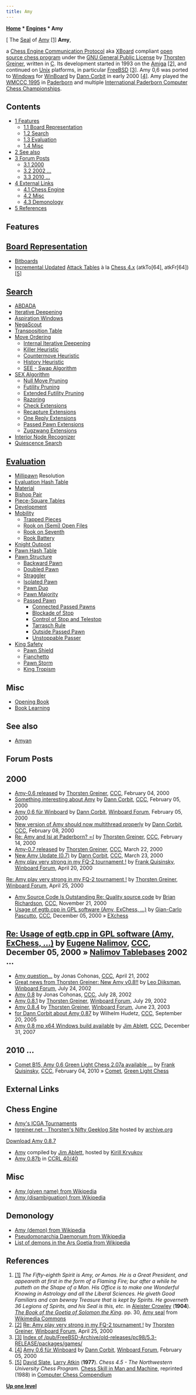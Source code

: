 ```yaml
---
title: Amy
---
```

**[Home](Home "Home") * [Engines](Engines "Engines") * Amy**

\[ The [Seal](https://en.wikipedia.org/wiki/Seal_%28emblem%29) of [Amy](https://en.wikipedia.org/wiki/Amy_%28demon%29) <a id="cite-note-1" href="#cite-ref-1">[1]</a>
**Amy**,

a [Chess Engine Communication Protocol](Chess_Engine_Communication_Protocol "Chess Engine Communication Protocol") aka [XBoard](XBoard "XBoard") compliant [open source chess program](Category:Open_Source "Category:Open Source") under the [GNU General Public License](Free_Software_Foundation#GPL "Free Software Foundation") by [Thorsten Greiner](Thorsten_Greiner "Thorsten Greiner"), written in [C](C "C"). Its development started in 1993 on the [Amiga](Amiga "Amiga") <a id="cite-note-2" href="#cite-ref-2">[2]</a>, and continued on [Unix](Unix "Unix") platforms, in particular [FreeBSD](https://en.wikipedia.org/wiki/FreeBSD) <a id="cite-note-3" href="#cite-ref-3">[3]</a>. Amy 0,6 was ported to [Windows](Windows "Windows") for [WinBoard](WinBoard "WinBoard") by [Dann Corbit](Dann_Corbit "Dann Corbit") in early 2000 <a id="cite-note-4" href="#cite-ref-4">[4]</a>. Amy played the [WMCCC 1995](WMCCC_1995 "WMCCC 1995") in [Paderborn](https://en.wikipedia.org/wiki/Paderborn) and multiple [International Paderborn Computer Chess Championships](IPCCC "IPCCC").

## Contents

- [1 Features](#features)
  - [1.1 Board Representation](#board-representation)
  - [1.2 Search](#search)
  - [1.3 Evaluation](#evaluation)
  - [1.4 Misc](#misc)
- [2 See also](#see-also)
- [3 Forum Posts](#forum-posts)
  - [3.1 2000](#2000)
  - [3.2 2002 ...](#2002-...)
  - [3.3 2010 ...](#2010-...)
- [4 External Links](#external-links)
  - [4.1 Chess Engine](#chess-engine)
  - [4.2 Misc](#misc-2)
  - [4.3 Demonology](#demonology)
- [5 References](#references)

## Features

## [Board Representation](Board_Representation "Board Representation")

- [Bitboards](Bitboards "Bitboards")
- [Incremental Updated](Incremental_Updates "Incremental Updates") [Attack Tables](Attack_and_Defend_Maps "Attack and Defend Maps") à la [Chess 4.x](</Chess_(Program)#Chess_4.0_-_4.9> "Chess (Program)") (atkTo[64], atkFr[64]) <a id="cite-note-5" href="#cite-ref-5">[5]</a>

## [Search](Search "Search")

- [ABDADA](ABDADA "ABDADA")
- [Iterative Deepening](Iterative_Deepening "Iterative Deepening")
- [Aspiration Windows](Aspiration_Windows "Aspiration Windows")
- [NegaScout](NegaScout "NegaScout")
- [Transposition Table](Transposition_Table "Transposition Table")
- [Move Ordering](Move_Ordering "Move Ordering")
  - [Internal Iterative Deepening](Internal_Iterative_Deepening "Internal Iterative Deepening")
  - [Killer Heuristic](Killer_Heuristic "Killer Heuristic")
  - [Countermove Heuristic](Countermove_Heuristic "Countermove Heuristic")
  - [History Heuristic](History_Heuristic "History Heuristic")
  - [SEE - Swap Algorithm](SEE_-_The_Swap_Algorithm "SEE - The Swap Algorithm")
- [SEX Algorithm](SEX_Algorithm "SEX Algorithm")
  - [Null Move Pruning](Null_Move_Pruning "Null Move Pruning")
  - [Futility Pruning](Futility_Pruning "Futility Pruning")
  - [Extended Futility Pruning](Futility_Pruning#Extendedfutilitypruning "Futility Pruning")
  - [Razoring](Razoring "Razoring")
  - [Check Extensions](Check_Extensions "Check Extensions")
  - [Recapture Extensions](Recapture_Extensions "Recapture Extensions")
  - [One Reply Extensions](One_Reply_Extensions "One Reply Extensions")
  - [Passed Pawn Extensions](Passed_Pawn_Extensions "Passed Pawn Extensions")
  - [Zugzwang Extensions](Mate_Threat_Extensions#Deep-Search_Extensions "Mate Threat Extensions")
- [Interior Node Recognizer](Interior_Node_Recognizer "Interior Node Recognizer")
- [Quiescence Search](Quiescence_Search "Quiescence Search")

## [Evaluation](Evaluation "Evaluation")

- [Millipawn](Millipawns "Millipawns") Resolution
- [Evaluation Hash Table](Evaluation_Hash_Table "Evaluation Hash Table")
- [Material](Material "Material")
- [Bishop Pair](Bishop_Pair "Bishop Pair")
- [Piece-Square Tables](Piece-Square_Tables "Piece-Square Tables")
- [Development](Development "Development")
- [Mobility](Mobility "Mobility")
  - [Trapped Pieces](Trapped_Pieces "Trapped Pieces")
  - [Rook on (Semi) Open Files](Rook_on_Open_File "Rook on Open File")
  - [Rook on Seventh](Rook_on_Seventh "Rook on Seventh")
  - [Rook Battery](Battery "Battery")
- [Knight Outpost](Outposts "Outposts")
- [Pawn Hash Table](Pawn_Hash_Table "Pawn Hash Table")
- [Pawn Structure](Pawn_Structure "Pawn Structure")
  - [Backward Pawn](Backward_Pawn "Backward Pawn")
  - [Doubled Pawn](Doubled_Pawn "Doubled Pawn")
  - [Straggler](</Backward_Pawns_(Bitboards)#Straggler> "Backward Pawns (Bitboards)")
  - [Isolated Pawn](Isolated_Pawn "Isolated Pawn")
  - [Pawn Duo](</Duo_Trio_Quart_(Bitboards)> "Duo Trio Quart (Bitboards)")
  - [Pawn Majority](Pawn_Majority "Pawn Majority")
  - [Passed Pawn](Passed_Pawn "Passed Pawn")
    - [Connected Passed Pawns](Connected_Passed_Pawns "Connected Passed Pawns")
    - [Blockade of Stop](Blockade_of_Stop "Blockade of Stop")
    - [Control of Stop and Telestop](Control_of_Stop_and_Telestop "Control of Stop and Telestop")
    - [Tarrasch Rule](Tarrasch_Rule "Tarrasch Rule")
    - [Outside Passed Pawn](Outside_Passed_Pawn "Outside Passed Pawn")
    - [Unstoppable Passer](Unstoppable_Passer "Unstoppable Passer")
- [King Safety](King_Safety "King Safety")
  - [Pawn Shield](King_Safety#PawnShield "King Safety")
  - [Fianchetto](Fianchetto "Fianchetto")
  - [Pawn Storm](King_Safety#PawnStorm "King Safety")
  - [King Tropism](King_Safety#KingTropism "King Safety")

## Misc

- [Opening Book](Opening_Book "Opening Book")
- [Book Learning](Book_Learning "Book Learning")

## See also

- [Amyan](Amyan "Amyan")

## Forum Posts

## 2000

- [Amy-0.6 released](https://www.stmintz.com/ccc/index.php?id=94606) by [Thorsten Greiner](Thorsten_Greiner "Thorsten Greiner"), [CCC](CCC "CCC"), February 04, 2000
- [Something interesting about Amy](https://www.stmintz.com/ccc/index.php?id=94791) by [Dann Corbit](Dann_Corbit "Dann Corbit"), [CCC](CCC "CCC"), February 05, 2000
- [Amy 0,6 für Winboard](http://www.open-aurec.com/wbforum/viewtopic.php?f=18&t=30827) by [Dann Corbit](Dann_Corbit "Dann Corbit"), [Winboard Forum](Computer_Chess_Forums "Computer Chess Forums"), February 05, 2000
- [New version of Amy should now multithread properly](https://www.stmintz.com/ccc/index.php?id=95905) by [Dann Corbit](Dann_Corbit "Dann Corbit"), [CCC](CCC "CCC"), February 08, 2000
- [Re: Amy and Isi at Paderborn? =(](https://www.stmintz.com/ccc/index.php?id=97165) by [Thorsten Greiner](Thorsten_Greiner "Thorsten Greiner"), [CCC](CCC "CCC"), February 14, 2000
- [Amy-0.7 released](https://www.stmintz.com/ccc/index.php?id=102850) by [Thorsten Greiner](Thorsten_Greiner "Thorsten Greiner"), [CCC](CCC "CCC"), March 22, 2000
- [New Amy Update (0.7)](https://www.stmintz.com/ccc/index.php?id=103124) by [Dann Corbit](Dann_Corbit "Dann Corbit"), [CCC](CCC "CCC"), March 23, 2000
- [Amy play very strong in my FQ-2 tournament !](http://www.open-aurec.com/wbforum/viewtopic.php?f=18&t=31344) by [Frank Quisinsky](Frank_Quisinsky "Frank Quisinsky"), [Winboard Forum](Computer_Chess_Forums "Computer Chess Forums"), April 20, 2000

[Re: Amy play very strong in my FQ-2 tournament !](http://www.open-aurec.com/wbforum/viewtopic.php?f=18&t=31344#p118550) by [Thorsten Greiner](Thorsten_Greiner "Thorsten Greiner"), [Winboard Forum](Computer_Chess_Forums "Computer Chess Forums"), April 25, 2000

- [Amy Source Code Is Outstanding Re: Quality source code](https://www.stmintz.com/ccc/index.php?id=140286) by [Brian Richardson](Brian_Richardson "Brian Richardson"), [CCC](CCC "CCC"), November 21, 2000
- [Usage of egtb.cpp in GPL software (Amy, ExChess, ...)](https://www.stmintz.com/ccc/index.php?id=142991) by [Gian-Carlo Pascutto](Gian-Carlo_Pascutto "Gian-Carlo Pascutto"), [CCC](CCC "CCC"), December 05, 2000 » [EXchess](EXchess "EXchess")

## [Re: Usage of egtb.cpp in GPL software (Amy, ExChess, ...)](https://www.stmintz.com/ccc/index.php?id=143013) by [Eugene Nalimov](Eugene_Nalimov "Eugene Nalimov"), [CCC](CCC "CCC"), December 05, 2000 » [Nalimov Tablebases](Nalimov_Tablebases "Nalimov Tablebases") 2002 ...

- [Amy question...](https://www.stmintz.com/ccc/index.php?id=225207) by Jonas Cohonas, [CCC](CCC "CCC"), April 21, 2002
- [Great news from Thorsten Greiner: New Amy v0.8!!](http://www.open-aurec.com/wbforum/viewtopic.php?f=18&t=38285) by [Leo Dijksman](Leo_Dijksman "Leo Dijksman"), [Winboard Forum](Computer_Chess_Forums "Computer Chess Forums"), July 24, 2002
- [Amy 0.8](https://www.stmintz.com/ccc/index.php?id=242914) by Jonas Cohonas, [CCC](CCC "CCC"), July 28, 2002
- [Amy 0.8.1](http://www.open-aurec.com/wbforum/viewtopic.php?f=18&t=38354) by [Thorsten Greiner](Thorsten_Greiner "Thorsten Greiner"), [Winboard Forum](Computer_Chess_Forums "Computer Chess Forums"), July 29, 2002
- [Amy 0.8.4](http://www.open-aurec.com/wbforum/viewtopic.php?f=18&t=43119) by [Thorsten Greiner](Thorsten_Greiner "Thorsten Greiner"), [Winboard Forum](Computer_Chess_Forums "Computer Chess Forums"), June 23, 2003
- [for Dann Corbit about Amy 0.87](https://www.stmintz.com/ccc/index.php?id=450670) by Wilhelm Hudetz, [CCC](CCC "CCC"), September 20, 2005
- [Amy 0.8 mp x64 Windows build available](http://www.talkchess.com/forum/viewtopic.php?t=18663) by [Jim Ablett](Jim_Ablett "Jim Ablett"), [CCC](CCC "CCC"), December 31, 2007

## 2010 ...

- [Comet B15, Amy 0.6 Green Light Chess 2.07a available ...](http://www.talkchess.com/forum/viewtopic.php?t=32361) by [Frank Quisinsky](Frank_Quisinsky "Frank Quisinsky"), [CCC](CCC "CCC"), February 04, 2010 » [Comet](Comet "Comet"), [Green Light Chess](Green_Light_Chess "Green Light Chess")

## External Links

## Chess Engine

- [Amy's ICGA Tournaments](https://www.game-ai-forum.org/icga-tournaments/program.php?id=201)
- [tgreiner.net - Thorsten's Nifty Geeklog Site](http://web.archive.org/web/20050206093204/www.tgreiner.net/) hosted by [archive.org](https://en.wikipedia.org/wiki/Internet_Archive)

[Download Amy 0.8.7](http://web.archive.org/web/20050307080145/http://www.tgreiner.net/article.php?story=2004050623271311)

- [Amy](http://kirr.homeunix.org/chess/engines/Jim%20Ablett/AMY/) compiled by [Jim Ablett](Jim_Ablett "Jim Ablett"), hosted by [Kirill Kryukov](Kirill_Kryukov "Kirill Kryukov")
- [Amy 0.87b](http://computerchess.org.uk/ccrl/4040/cgi/engine_details.cgi?print=Details&each_game=1&eng=Amy%200.87b#Amy_0_87b) in [CCRL 40/40](CCRL "CCRL")

## Misc

- [Amy (given name) from Wikipedia](https://en.wikipedia.org/wiki/Amy)
- [Amy (disambiguation) from Wikipedia](https://en.wikipedia.org/wiki/Amy_%28disambiguation%29)

## Demonology

- [Amy (demon) from Wikipedia](https://en.wikipedia.org/wiki/Amy_%28demon%29)
- [Pseudomonarchia Daemonum from Wikipedia](https://en.wikipedia.org/wiki/Pseudomonarchia_Daemonum)
- [List of demons in the Ars Goetia from Wikipedia](https://en.wikipedia.org/wiki/List_of_demons_in_the_Ars_Goetia)

## References

1. <a id="cite-ref-1" href="#cite-note-1">[1]</a> *The Fifty-eighth Spirit is Amy, or Avnas. He is a Great President, and appeareth at first in the form of a Flaming Fire; bur after a while he putteth on the Shape of a Man. His Office is to make one Wonderful Knowing in Astrology and all the Liberal Sciences. He giveth Good Familiars and can bewray Treasure that is kept by Spirits. He governeth 36 Legions of Spirits, and his Seal is this, etc.* in [Aleister Crowley](https://en.wikipedia.org/wiki/Aleister_Crowley) (**1904**). *[The Book of the Goetia of Solomon the King](https://archive.org/details/ac_goetia/page/n3)*. pp. 30, [Amy seal](https://commons.wikimedia.org/wiki/File:58-Amy_seal.png) from [Wikimedia Commons](https://en.wikipedia.org/wiki/Wikimedia_Commons)
1. <a id="cite-ref-2" href="#cite-note-2">[2]</a> [Re: Amy play very strong in my FQ-2 tournament !](http://www.open-aurec.com/wbforum/viewtopic.php?f=18&t=31344#p118550) by [Thorsten Greiner](Thorsten_Greiner "Thorsten Greiner"), [Winboard Forum](Computer_Chess_Forums "Computer Chess Forums"), April 25, 2000
1. <a id="cite-ref-3" href="#cite-note-3">[3]</a> [Index of /pub/FreeBSD-Archive/old-releases/pc98/5.3-RELEASE/packages/games/](http://ftp-archive.freebsd.org/pub/FreeBSD-Archive/old-releases/pc98/5.3-RELEASE/packages/games/)
1. <a id="cite-ref-4" href="#cite-note-4">[4]</a> [Amy 0,6 für Winboard](http://www.open-aurec.com/wbforum/viewtopic.php?f=18&t=30827) by [Dann Corbit](Dann_Corbit "Dann Corbit"), [Winboard Forum](Computer_Chess_Forums "Computer Chess Forums"), February 05, 2000
1. <a id="cite-ref-5" href="#cite-note-5">[5]</a> [David Slate](David_Slate "David Slate"), [Larry Atkin](Larry_Atkin "Larry Atkin") (**1977**). *Chess 4.5 - The Northwestern University Chess Program.* [Chess Skill in Man and Machine](Chess_Skill_in_Man_and_Machine "Chess Skill in Man and Machine"), reprinted (1988) in [Computer Chess Compendium](Computer_Chess_Compendium "Computer Chess Compendium")

**[Up one level](Engines "Engines")**

